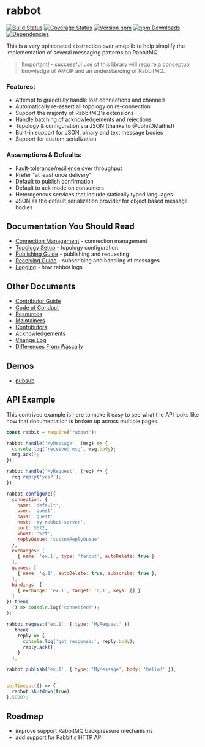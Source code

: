 # rabbot

[![Build Status][travis-image]][travis-url]
[![Coverage Status][coveralls-image]][coveralls-url]
[![Version npm][version-image]][version-url]
[![npm Downloads][downloads-image]][downloads-url]
[![Dependencies][dependencies-image]][dependencies-url]

This is a very opinionated abstraction over amqplib to help simplify the implementation of several messaging patterns on RabbitMQ.

> !Important! - successful use of this library will require a conceptual knowledge of AMQP and an understanding of RabbitMQ.

### Features:

 * Attempt to gracefully handle lost connections and channels
 * Automatically re-assert all topology on re-connection
 * Support the majority of RabbitMQ's extensions
 * Handle batching of acknowledgements and rejections
 * Topology & configuration via JSON (thanks to @JohnDMathis!)
 * Built-in support for JSON, binary and text message bodies
 * Support for custom serialization

### Assumptions & Defaults:

 * Fault-tolerance/resilience over throughput
 * Prefer "at least once delivery"
 * Default to publish confirmation
 * Default to ack mode on consumers
 * Heterogenous services that include statically typed languages
 * JSON as the default serialization provider for object based message bodies

## Documentation You Should Read

* [Connection Management](https://github.com/arobson/rabbot/blob/master/docs/connections.md) - connection management
 * [Topology Setup](https://github.com/arobson/rabbot/blob/master/docs/topology.md) - topology configuration
 * [Publishing Guide](https://github.com/arobson/rabbot/blob/master/docs/publishing.md) - publishing and requesting
 * [Receiving Guide](https://github.com/arobson/rabbot/blob/master/docs/receiving.md) - subscribing and handling of messages
 * [Logging](https://github.com/arobson/rabbot/blob/master/docs/logging.md) - how rabbot logs

## Other Documents

 * [Contributor Guide](https://github.com/arobson/rabbot/blob/master/HOW_TO_CONTRIBUTE.md)
 * [Code of Conduct](https://github.com/arobson/rabbot/blob/master/CODE_OF_CONDUCT.md)
 * [Resources](https://github.com/arobson/rabbot/blob/master/RESOURCES.md)
 * [Maintainers](https://github.com/arobson/rabbot/blob/master/MAINTAINERS.md)
 * [Contributors](https://github.com/arobson/rabbot/blob/master/CONTRIBUTORS.md)
 * [Acknowledgements](https://github.com/arobson/rabbot/blob/master/ACKNOWLEDGEMENTS.md)
 * [Change Log](https://github.com/arobson/rabbot/blob/master/CHANGELOG.md)
 * [Differences From Wascally](https://github.com/arobson/rabbot/blob/master/docs/notwascally.md)

## Demos

 * [pubsub](https://github.com/arobson/rabbot/blob/master/demo/pubsub/README.md)

## API Example

This contrived example is here to make it easy to see what the API looks like now that documentation is broken up across multiple pages.



```js
const rabbit = require('rabbot');

rabbot.handle('MyMessage', (msg) => {
  console.log('received msg', msg.body);
  msg.ack();
});

rabbot.handle('MyRequest', (req) => {
  req.reply('yes?');
});

rabbot.configure({
  connection: {
    name: 'default',
    user: 'guest',
    pass: 'guest',
    host: 'my-rabbot-server',
    port: 5672,
    vhost: '%2f',
    replyQueue: 'customReplyQueue'
  },
  exchanges: [
    { name: 'ex.1', type: 'fanout', autoDelete: true }
  ],
  queues: [
    { name: 'q.1', autoDelete: true, subscribe: true },
  ],
  bindings: [
    { exchange: 'ex.1', target: 'q.1', keys: [] }
  ]
}).then(
  () => console.log('connected!');
);

rabbot.request('ex.1', { type: 'MyRequest' })
  .then(
    reply => {
      console.log('got response:', reply.body);
      reply.ack();
    }
  );

rabbot.publish('ex.1', { type: 'MyMessage', body: 'hello!' });


setTimeout(() => {
  rabbot.shutdown(true)
},5000);
```

## Roadmap
 * improve support RabbitMQ backpressure mechanisms
 * add support for Rabbit's HTTP API

[travis-image]: https://travis-ci.org/arobson/rabbot.svg?branch=master
[travis-url]: https://travis-ci.org/arobson/rabbot
[coveralls-url]: https://coveralls.io/github/arobson/rabbot?branch=master
[coveralls-image]: https://coveralls.io/repos/github/arobson/rabbot/badge.svg?branch=master
[version-image]: https://img.shields.io/npm/v/rabbot.svg?style=flat
[version-url]: https://www.npmjs.com/package/rabbot
[downloads-image]: https://img.shields.io/npm/dm/rabbot.svg?style=flat
[downloads-url]: https://www.npmjs.com/package/rabbot
[dependencies-image]: https://img.shields.io/david/arobson/rabbot.svg?style=flat
[dependencies-url]: https://david-dm.org/arobson/rabbot
